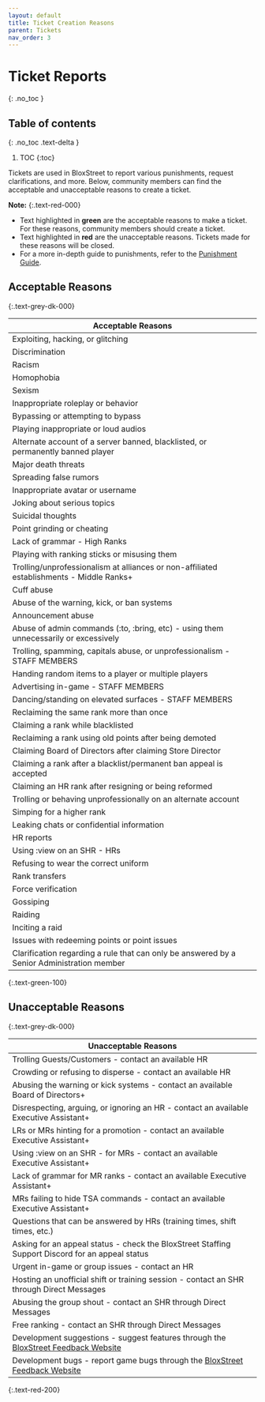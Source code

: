 ```yaml
---
layout: default
title: Ticket Creation Reasons
parent: Tickets
nav_order: 3
---
```


# Ticket Reports
{: .no_toc }

## Table of contents
{: .no_toc .text-delta }

1. TOC
{:toc}

Tickets are used in BloxStreet to report various punishments, request clarifications, and more. Below, community members can find the acceptable and unacceptable reasons to create a ticket.

**Note:**
{:.text-red-000} 
- Text highlighted in **green** are the acceptable reasons to make a ticket. For these reasons, community members should create a ticket.
- Text highlighted in **red** are the unacceptable reasons. Tickets made for these reasons will be closed.
- For a more in-depth guide to punishments, refer to the [Punishment Guide](https://support.bloxstreet.store/guides/punishment-guide.html).

## Acceptable Reasons
{:.text-grey-dk-000}

| Acceptable Reasons | 
| ------ | 
| Exploiting, hacking, or glitching | 
| Discrimination |
| Racism |
| Homophobia |
| Sexism |
| Inappropriate roleplay or behavior | 
| Bypassing or attempting to bypass | 
| Playing inappropriate or loud audios | 
| Alternate account of a server banned, blacklisted, or permanently banned player |
| Major death threats | 
| Spreading false rumors | 
| Inappropriate avatar or username | 
| Joking about serious topics | 
| Suicidal thoughts |
| Point grinding or cheating |
| Lack of grammar - High Ranks | 
| Playing with ranking sticks or misusing them | 
| Trolling/unprofessionalism at alliances or non-affiliated establishments - Middle Ranks+ | 
| Cuff abuse | 
| Abuse of the warning, kick, or ban systems | 
| Announcement abuse | 
| Abuse of admin commands (:to, :bring, etc) - using them unnecessarily or excessively | 
| Trolling, spamming, capitals abuse, or unprofessionalism - STAFF MEMBERS |
| Handing random items to a player or multiple players |
| Advertising in-game - STAFF MEMBERS |
| Dancing/standing on elevated surfaces - STAFF MEMBERS | 
| Reclaiming the same rank more than once |
| Claiming a rank while blacklisted |
| Reclaiming a rank using old points after being demoted |
| Claiming Board of Directors after claiming Store Director |
| Claiming a rank after a blacklist/permanent ban appeal is accepted |
| Claiming an HR rank after resigning or being reformed |
| Trolling or behaving unprofessionally on an alternate account |
| Simping for a higher rank | 
| Leaking chats or confidential information |
| HR reports |
| Using :view on an SHR - HRs |
| Refusing to wear the correct uniform |
| Rank transfers | 
| Force verification |
| Gossiping |
| Raiding |
| Inciting a raid |
| Issues with redeeming points or point issues |
| Clarification regarding a rule that can only be answered by a Senior Administration member |
{:.text-green-100} 

## Unacceptable Reasons 
{:.text-grey-dk-000}

| Unacceptable Reasons | 
| ------ | 
| Trolling Guests/Customers - contact an available HR |
| Crowding or refusing to disperse - contact an available HR |
| Abusing the warning or kick systems - contact an available Board of Directors+ |
| Disrespecting, arguing, or ignoring an HR - contact an available Executive Assistant+ |
| LRs or MRs hinting for a promotion - contact an available Executive Assistant+ | 
| Using :view on an SHR - for MRs - contact an available Executive Assistant+ |
| Lack of grammar for MR ranks - contact an available Executive Assistant+ | 
| MRs failing to hide TSA commands - contact an available Executive Assistant+ | 
| Questions that can be answered by HRs (training times, shift times, etc.) | 
| Asking for an appeal status - check the BloxStreet Staffing Support Discord for an appeal status | 
| Urgent in-game or group issues - contact an HR | 
| Hosting an unofficial shift or training session - contact an SHR through Direct Messages |
| Abusing the group shout - contact an SHR through Direct Messages |
| Free ranking - contact an SHR through Direct Messages |
| Development suggestions - suggest features through the [BloxStreet Feedback Website](https://feedback.bloxstreet.store/) |
| Development bugs - report game bugs through the [BloxStreet Feedback Website](https://feedback.bloxstreet.store/) |
{:.text-red-200} 
